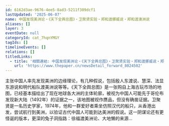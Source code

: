 ```yaml
---
id: 6162d3ae-9676-4ee5-8ad3-5211f309dcf1
lastUpdated: '2025-06-07'
name: 中国发现美洲论・《天下全舆总图》・卫聚贤实验・郑和渡挪威说・郑和渡澳洲说
aliases: []
layer: 3
eventDate: null
categoryId: cat_7hqnYMGY
tagIds: []
timelineEvents: []
relations: []
titledLinks:
  - title: '相關連結: 中国发现美洲论・《天下全舆总图》・卫聚贤实验・郑和渡挪威说・郑和渡澳洲说'
    url: 'https://www.thepaper.cn/newsDetail_forward_8024502'
---
```

主张中国人率先发现美洲的边缘理论，有几种假说，包括殷人东渡说、慧深、法显东游说和明代船队渡美洲说等等。《天下全舆总图》是一张购自上海古玩市场的地图，已经基本描绘出了现在地球各大洲的主体轮廓，被视为中国人可能先于哥伦布发现新大陆（1492年）的证据之一，该地图被视作赝品，但没有确凿证据。卫聚贤是一名历史学家，1974年，他和一群爱好者乘坐仿照汉代的船只，从香港出发，尝试航行到美洲，以验证古代中国人可能到达美洲的假说。这一阴谋论还有更怪诞的版本，更深的兔子洞指路：徐福渡美洲论、大地懒的来源…

